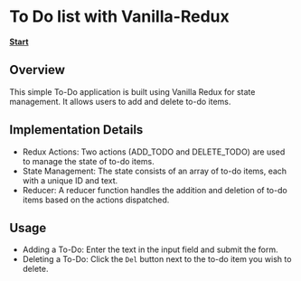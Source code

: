 # To Do list with Vanilla-Redux

**[Start](https://hwahyeon.github.io/redux-js-todolist/)**

## Overview
This simple To-Do application is built using Vanilla Redux for state management. It allows users to add and delete to-do items.

## Implementation Details
- Redux Actions: Two actions (ADD_TODO and DELETE_TODO) are used to manage the state of to-do items.
- State Management: The state consists of an array of to-do items, each with a unique ID and text.
- Reducer: A reducer function handles the addition and deletion of to-do items based on the actions dispatched.

## Usage
- Adding a To-Do: Enter the text in the input field and submit the form.
- Deleting a To-Do: Click the `Del` button next to the to-do item you wish to delete.
